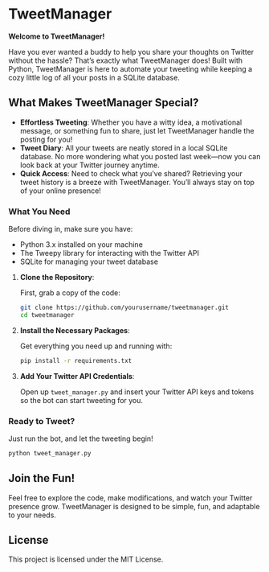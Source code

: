 # TweetManager

**Welcome to TweetManager!** 

Have you ever wanted a buddy to help you share your thoughts on Twitter without the hassle? That’s exactly what TweetManager does! Built with Python, TweetManager is here to automate your tweeting while keeping a cozy little log of all your posts in a SQLite database. 

## What Makes TweetManager Special?

- **Effortless Tweeting**: Whether you have a witty idea, a motivational message, or something fun to share, just let TweetManager handle the posting for you!
- **Tweet Diary**: All your tweets are neatly stored in a local SQLite database. No more wondering what you posted last week—now you can look back at your Twitter journey anytime.
- **Quick Access**: Need to check what you’ve shared? Retrieving your tweet history is a breeze with TweetManager. You’ll always stay on top of your online presence!

### What You Need

Before diving in, make sure you have:

- Python 3.x installed on your machine
- The Tweepy library for interacting with the Twitter API
- SQLite for managing your tweet database

1. **Clone the Repository**:

   First, grab a copy of the code:

   ```bash
   git clone https://github.com/yourusername/tweetmanager.git
   cd tweetmanager
   ```

2. **Install the Necessary Packages**:

   Get everything you need up and running with:

   ```bash
   pip install -r requirements.txt
   ```

3. **Add Your Twitter API Credentials**:

   Open up `tweet_manager.py` and insert your Twitter API keys and tokens so the bot can start tweeting for you.

### Ready to Tweet?

Just run the bot, and let the tweeting begin!

```bash
python tweet_manager.py
```

## Join the Fun!

Feel free to explore the code, make modifications, and watch your Twitter presence grow. TweetManager is designed to be simple, fun, and adaptable to your needs.

## License

This project is licensed under the MIT License.
